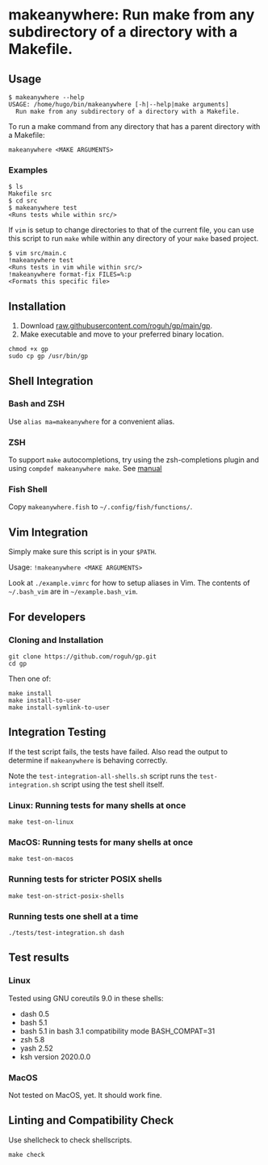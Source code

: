 # makeanywhere: Run make from any subdirectory of a directory with a Makefile.

## Usage

```
$ makeanywhere --help
USAGE: /home/hugo/bin/makeanywhere [-h|--help|make arguments]                                            
  Run make from any subdirectory of a directory with a Makefile.  
```

To run a make command from any directory that has a parent directory with a Makefile:

```
makeanywhere <MAKE ARGUMENTS>
```

### Examples

```
$ ls
Makefile src
$ cd src
$ makeanywhere test
<Runs tests while within src/>
```

If `vim` is setup to change directories to that of the current file,
you can use this script to run `make` while within any directory of your
`make` based project.

```
$ vim src/main.c
!makeanywhere test
<Runs tests in vim while within src/>
!makeanywhere format-fix FILES=%:p
<Formats this specific file>
```

## Installation

1. Download [raw.githubusercontent.com/roguh/gp/main/gp](https://raw.githubusercontent.com/roguh/gp/main/gp).
2. Make executable and move to your preferred binary location.

```
chmod +x gp
sudo cp gp /usr/bin/gp
```

## Shell Integration

### Bash and ZSH

Use `alias ma=makeanywhere` for a convenient alias.

### ZSH

To support `make` autocompletions, try using the zsh-completions plugin
and using `compdef makeanywhere make`.
See [manual](https://github.com/zsh-users/zsh-completions/blob/master/zsh-completions-howto.org#copying-completions-from-another-command)

### Fish Shell

Copy `makeanywhere.fish` to `~/.config/fish/functions/`.

## Vim Integration

Simply make sure this script is in your `$PATH`.

Usage: `!makeanywhere <MAKE ARGUMENTS>`

Look at `./example.vimrc` for how to setup aliases in Vim.
The contents of `~/.bash_vim` are in `~/example.bash_vim`.

## For developers

### Cloning and Installation

```
git clone https://github.com/roguh/gp.git
cd gp
```

Then one of:

```
make install
make install-to-user
make install-symlink-to-user
```

## Integration Testing

If the test script fails, the tests have failed.
Also read the output to determine if `makeanywhere` is behaving correctly.

Note the `test-integration-all-shells.sh` script runs the `test-integration.sh` script using the test shell itself.

### Linux: Running tests for many shells at once

```
make test-on-linux
```

### MacOS: Running tests for many shells at once

```
make test-on-macos
```

### Running tests for stricter POSIX shells

```
make test-on-strict-posix-shells
```

### Running tests one shell at a time

```
./tests/test-integration.sh dash
```

## Test results

### Linux

Tested using GNU coreutils 9.0 in these shells:

- dash 0.5
- bash 5.1
- bash 5.1 in bash 3.1 compatibility mode BASH_COMPAT=31
- zsh 5.8
- yash 2.52
- ksh version 2020.0.0

### MacOS

Not tested on MacOS, yet. It should work fine.

## Linting and Compatibility Check

Use shellcheck to check shellscripts.

```
make check
```
